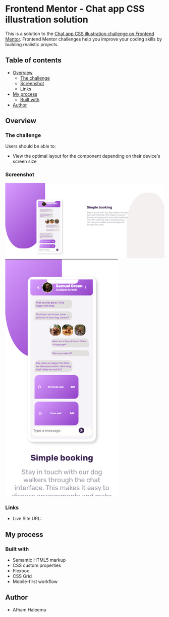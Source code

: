 # Frontend Mentor - Chat app CSS illustration solution

This is a solution to the [Chat app CSS illustration challenge on Frontend Mentor](https://www.frontendmentor.io/challenges/chat-app-css-illustration-O5auMkFqY). Frontend Mentor challenges help you improve your coding skills by building realistic projects. 

## Table of contents

- [Overview](#overview)
  - [The challenge](#the-challenge)
  - [Screenshot](#screenshot)
  - [Links](#links)
- [My process](#my-process)
  - [Built with](#built-with)
- [Author](#author)



## Overview

### The challenge

Users should be able to:

- View the optimal layout for the component depending on their device's screen size


### Screenshot

![](./desktop-view.png)
![](./phone-view.png)


### Links

- Live Site URL:

## My process

### Built with

- Semantic HTML5 markup
- CSS custom properties
- Flexbox
- CSS Grid
- Mobile-first workflow

## Author

- Afham Haleema


